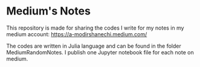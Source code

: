 # Medium's Notes
This repository is made for sharing the codes I write for my notes in my medium account: https://a-modirshanechi.medium.com/

The codes are written in Julia language and can be found in the folder MediumRandomNotes. I publish one Jupyter notebook file for each note on medium.
